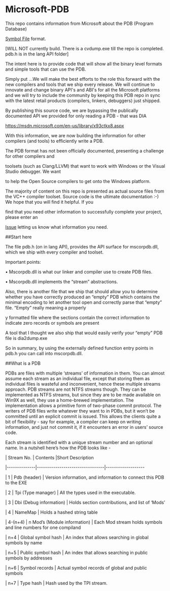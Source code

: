 # Microsoft-PDB

This repo contains information from Microsoft about the PDB (Program Database) 

[Symbol File](https://msdn.microsoft.com/en-us/library/windows/desktop/aa363368(v=vs.85).aspx) format.



[WILL NOT currently build. There is a cvdump.exe till the repo is completed.  pdb.h is in the lang API folder]



The intent here is to provide code that will show all the binary level formats and simple tools that can use the PDB.



Simply put ...We will make the best efforts to the role this forward with the new compilers and tools that we ship every release. We will continue to innovate and change binary API's and ABI's for all the Microsoft platforms and we will try to include the community by keeping this PDB repo in sync with the latest retail products (compilers, linkers, debuggers) just shipped.  



By publishing this source code, we are bypassing the publically documented API we provided for only reading a PDB - that was DIA

https://msdn.microsoft.com/en-us/library/x93ctkx8.aspx 



With this information, we are now building the information for other compilers (and tools) to efficiently write a PDB. 



The PDB format has not been officially documented, presenting a challenge for other compilers and

toolsets (such as Clang/LLVM) that want to work with Windows or the Visual Studio debugger. We want

to help the Open Source compilers to get onto the Windows platform.

 

The majority of content on this repo is presented as actual source files from the VC++ compiler toolset. Source code is the ultimate documentation :-) We hope that you will find it helpful. If you 

find that you need other information to successfully complete your project, please enter an

[Issue](https://github.com/microsoft/microsoft-pdb/issues) letting us know what information you need.



##Start here

The file pdb.h (on in lang API), provides the API surface for mscorpdb.dll, which we ship with every compiler and toolset.



Important points:



•	Mscorpdb.dll is what our linker and compiler use to create PDB files.

•	Mscorpdb.dll implements the “stream” abstractions.



Also, there is another file that we ship that should allow you to determine whether you have correctly produced an “empty” PDB which contains the minimal encoding to let another tool open and correctly parse that “empty” file.  “Empty” really meaning a properly

y formatted file where the sections contain the correct information to indicate zero records or symbols are present

A tool that I thought we also ship that would easily verify your “empty” PDB file is dia2dump.exe



So in summary, by using the externally defined function entry points in pdb.h you can call into mscorpdb.dll.



##What is a PDB



PDBs are files with multiple ‘streams’ of information in them. You can almost assume each stream as an individual file, except that storing them as individual files is wasteful and inconvenient, hence these multiple streams approach. PDB streams are not NTFS streams though. They can be implemented as NTFS streams, but since they are to be made available on Win9X as well, they use a home-brewed implementation. The implementation allows a primitive form of two-phase commit protocol. The writers of PDB files write whatever they want to in PDBs, but it won’t be committed until an explicit commit is issued. This allows the clients quite a bit of flexibility - say for example, a compiler can keep on writing information, and just not commit it, if it encounters an error in users’ source code.



Each stream is identified with a unique stream number and an optional name. In a nutshell here’s how the PDB looks like -

	

| Stream No.			| Contents																								|Short Description

|--------------|---------------------------------|-------------------

| 1            | Pdb (header)	                   | Version information, and information to connect this PDB to the EXE

| 2	           | Tpi (Type manager)	             | All the types used in the executable.

| 3	           | Dbi (Debug information)	        | Holds section contributions, and list of ‘Mods’

| 4	           | NameMap	                        | Holds a hashed string table

| 4-(n+4)	     | n Mod’s (Module information)	   | Each Mod stream holds symbols and line numbers for one compiland

| n+4	         | Global symbol hash	             | An index that allows searching in global symbols by name

| n+5	         | Public symbol hash	             | An index that allows searching in public symbols by addresses

| n+6	         | Symbol records	                 | Actual symbol records of global and public symbols

| n+7	         | Type hash	                      | Hash used by the TPI stream.

